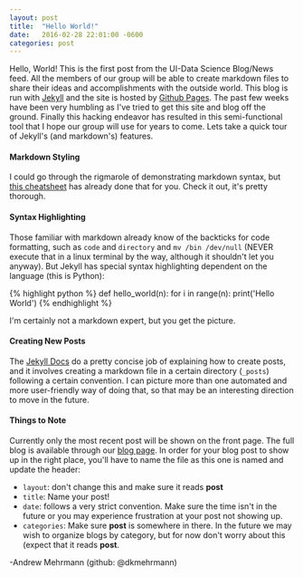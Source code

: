 ```yaml
---
layout: post
title:  "Hello World!"
date:   2016-02-28 22:01:00 -0600
categories: post
---
```


Hello, World! This is the first post from the UI-Data Science Blog/News feed. All the members of our group will be able to create markdown files to share their ideas and accomplishments with the outside world. This blog is run with [Jekyll](https://jekyllrb.com/) and the site is hosted by [Github Pages](https://pages.github.com/). The past few weeks have been very humbling as I've tried to get this site and blog off the ground. Finally this hacking endeavor has resulted in this semi-functional tool that I hope our group will use for years to come. Lets take a quick tour of Jekyll's (and markdown's) features.

#### Markdown Styling

I could go through the rigmarole of demonstrating markdown syntax, but [this cheatsheet](https://github.com/adam-p/markdown-here/wiki/Markdown-Cheatsheet) has already done that for you. Check it out, it's pretty thorough. 

#### Syntax Highlighting

Those familiar with markdown already know of the backticks for code formatting, such as `code` and `directory` and `mv /bin /dev/null` (NEVER execute that in a linux terminal by the way, although it shouldn't let you anyway). But Jekyll has special syntax highlighting dependent on the language (this is Python):

{% highlight python %}
def hello_world(n):
	for i in range(n):
		print('Hello World')
{% endhighlight %}

I'm certainly not a markdown expert, but you get the picture.

#### Creating New Posts

The [Jekyll Docs](http://jekyllrb.com/docs/posts/) do a pretty concise job of explaining how to create posts, and it involves creating a markdown file in a certain directory (`_posts`) following a certain convention. I can picture more than one automated and more user-friendly way of doing that, so that may be an interesting direction to move in the future.

#### Things to Note

Currently only the most recent post will be shown on the front page. The full blog is available through our [blog page](http://ui-datascience.github.io/blog). In order for your blog post to show up in the right place, you'll have to name the file as this one is named and update the header:

* `layout`: don't change this and make sure it reads **post**
* `title`: Name your post!
* `date`: follows a very strict convention. Make sure the time isn't in the future or you may experience frustration at your post not showing up.
* `categories`: Make sure **post** is somewhere in there. In the future we may wish to organize blogs by category, but for now don't worry about this (expect that it reads **post**. 

-Andrew Mehrmann (github: @dkmehrmann)